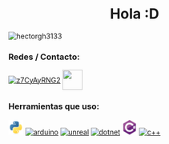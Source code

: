 <h1 align="center">Hola :D</h1>
<p align="left"> <img src="https://komarev.com/ghpvc/?username=hectorgh3133&label=stalkers&color=91ee53&style=plastic" alt="hectorgh3133" /> </p>

<h3 align="left">Redes / Contacto:</h3>
<p align="left">
<a href="https://discord.gg/z7CyAyRNG2" target="blank"><img align="center" src="https://cdn.icon-icons.com/icons2/3110/PNG/512/discord_icon_191752.png" alt="z7CyAyRNG2" height="40" width="40" /></a>
<a href="https://steamcommunity.com/profiles/76561199021821056" target="blank"><img align="center" src="https://upload.wikimedia.org/wikipedia/commons/thumb/8/83/Steam_icon_logo.svg/1024px-Steam_icon_logo.svg.png" alt="" height="40" width="40" /></a>
</p>

<h3 align="left">Herramientas que uso:</h3>
<a href="https://www.python.org" target="blank"><img src="https://raw.githubusercontent.com/devicons/devicon/master/icons/python/python-original.svg" alt="python" height="30" width="30" /></a>
<a href="https://www.arduino.cc/" target="blank"><img src="https://cdn.worldvectorlogo.com/logos/arduino-1.svg" alt="arduino" height="30" width="30" /></a>
<a href="https://unrealengine.com/" target="blank"><img src="https://cdn.icon-icons.com/icons2/615/PNG/256/Unreal_Engine_icon-icons.com_56587.png" alt="unreal" height="30" width="30" /></a>
<a href="https://dotnet.microsoft.com/" target="blank"><img src="https://upload.wikimedia.org/wikipedia/commons/thumb/e/ee/.NET_Core_Logo.svg/2048px-.NET_Core_Logo.svg.png" alt="dotnet" height="30" width="30" /></a>
<a href="https://www.w3schools.com/cs/" target="blank"><img src="https://raw.githubusercontent.com/devicons/devicon/master/icons/csharp/csharp-original.svg" alt="csharp" height="30" width="30" /></a>
<a href="https://visualstudio.microsoft.com/es/" target="blank"><img src="https://upload.wikimedia.org/wikipedia/commons/thumb/2/2c/Visual_Studio_Icon_2022.svg/2048px-Visual_Studio_Icon_2022.svg.png" alt="c++" height="30" width="30" /></a>
